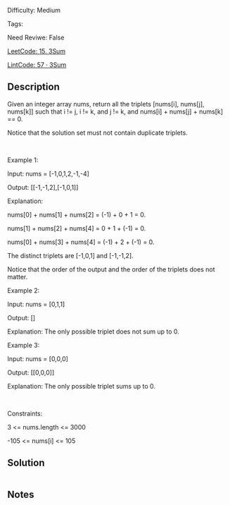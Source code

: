 Difficulty: Medium

Tags: 

Need Reviwe: False

[LeetCode: 15. 3Sum](https://leetcode.com/problems/3sum/)

[LintCode: 57 · 3Sum](https://lintcode.com/problem/57 )

## Description 

Given an integer array nums, return all the triplets [nums[i], nums[j], nums[k]] such that i != j, i != k, and j != k, and nums[i] + nums[j] + nums[k] == 0.

Notice that the solution set must not contain duplicate triplets.

 

Example 1:



Input: nums = [-1,0,1,2,-1,-4]

Output: [[-1,-1,2],[-1,0,1]]

Explanation: 

nums[0] + nums[1] + nums[2] = (-1) + 0 + 1 = 0.

nums[1] + nums[2] + nums[4] = 0 + 1 + (-1) = 0.

nums[0] + nums[3] + nums[4] = (-1) + 2 + (-1) = 0.

The distinct triplets are [-1,0,1] and [-1,-1,2].

Notice that the order of the output and the order of the triplets does not matter.



Example 2:



Input: nums = [0,1,1]

Output: []

Explanation: The only possible triplet does not sum up to 0.



Example 3:



Input: nums = [0,0,0]

Output: [[0,0,0]]

Explanation: The only possible triplet sums up to 0.



 

Constraints:



3 <= nums.length <= 3000

-105 <= nums[i] <= 105



## Solution 
 ```python 

 ``` 
## Notes